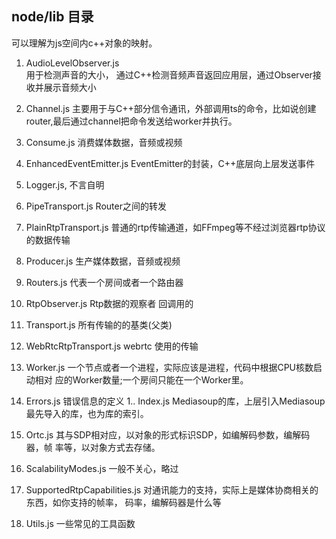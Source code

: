 ## node/lib 目录
可以理解为js空间内c++对象的映射。  
1. AudioLevelObserver.js  
          用于检测声音的大小， 通过C++检测音频声音返回应用层，通过Observer接收并展示音频大小
1. Channel.js
          主要用于与C++部分信令通讯，外部调用ts的命令，比如说创建router,最后通过channel把命令发送给worker并执行。
1. Consume.js
      消费媒体数据，音频或视频
1. EnhancedEventEmitter.js
      EventEmitter的封装，C++底层向上层发送事件
1. Logger.js, 不言自明
1. PipeTransport.js
      Router之间的转发
1. PlainRtpTransport.js
   普通的rtp传输通道，如FFmpeg等不经过浏览器rtp协议的数据传输
1. Producer.js
     生产媒体数据，音频或视频
1. Routers.js
     代表一个房间或者一个路由器
1. RtpObserver.js
     Rtp数据的观察者 回调用的
1. Transport.js
     所有传输的的基类(父类)
1. WebRtcRtpTransport.js
webrtc 使用的传输
1. Worker.js
 一个节点或者一个进程，实际应该是进程，代码中根据CPU核数启动相对   应的Worker数量;一个房间只能在一个Worker里。
1. Errors.js
     错误信息的定义
1.. Index.js
     Mediasoup的库，上层引入Mediasoup最先导入的库，也为库的索引。
1. Ortc.js
     其与SDP相对应，以对象的形式标识SDP，如编解码参数，编解码器，帧   率等，以对象方式去存储。

1. ScalabilityModes.js
  一般不关心，略过
1. SupportedRtpCapabilities.js
  对通讯能力的支持，实际上是媒体协商相关的东西，如你支持的帧率， 码率，编解码器是什么等
1. Utils.js
       一些常见的工具函数